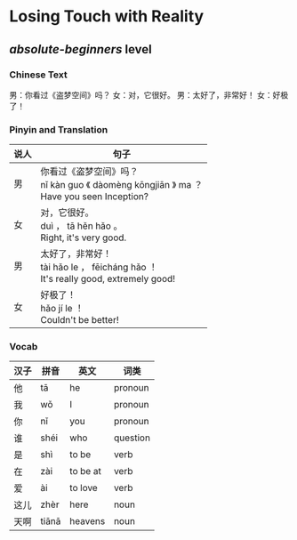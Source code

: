 # Losing Touch with Reality
## *absolute-beginners* level

### Chinese Text
男：你看过《盗梦空间》吗？
女：对，它很好。
男：太好了，非常好！
女：好极了！

### Pinyin and Translation
|说人|句子|
|----|----|
|男|你看过《盗梦空间》吗？<br />nǐ kàn guo 《 dàomèng kōngjiān 》 ma ？<br />Have you seen Inception?|
|女|对，它很好。<br />duì ， tā hěn hǎo 。<br />Right, it's very good.|
|男|太好了，非常好！<br />tài hǎo le ， fēicháng hǎo ！<br />It's really good, extremely good!|
|女|好极了！<br />hǎo jí le ！<br />Couldn't be better!|
### Vocab
|汉子|拼音|英文|词类|
|----|----|----|----|
|他|tā|he|pronoun|
|我|wǒ|I|pronoun|
|你|nǐ|you|pronoun|
|谁|shéi|who|question|
|是|shì|to be|verb|
|在|zài|to be at|verb|
|爱|ài|to love|verb|
|这儿|zhèr|here|noun|
|天啊|tiānā|heavens|noun|